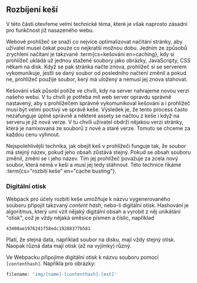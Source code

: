 ## Rozbíjení keší

V této části otevřeme velmi technické téma, které je však naprosto zásadní pro funkčnost již nasazeného webu. 

Webové prohlížeč se snaží co nejvíce optimalizovat načítání stránky, aby uživatel musel čekat pouze co nejkratší možnou dobu. Jedním ze způsobů zrychlení načítaní je takzvané :term{cs=kešování en=caching}, kdy si prohlížeč ukládá už jednou stažené soubory jako obrázky, JavaScripty, CSS někam na disk. Když se pak stránka načte znova, prohlížeč si se serverem vykomunikuje, jestli se daný soubor od posledního načtení změnil a pokud ne, prohlížeč použije soubor, kerý má uložený a nemusí jej znova stahovat.

Kešování však působí potíže ve chvíli, kdy na server nahrajeme novou verzi našeho webu. V tu chvíli je potřeba mít web server opravdu správně nastavený, aby s prohlížečem správně vykomunikoval kešování a i prohlížeč musí být velmi poctivý ve správě keše. Výsledek je, že tento process často nezafunguje úplně správně a některé assety se načtou z keše i když na serveru je již nová verze. V tu chvíli uživatel obdrží nějakou verzi stránky, která je namixovaná ze souborů z nové a staré verze. Tomuto se chceme za každou cenu vyhnout.

Nejspolehlivější technika, jak obejít keš v prohlížeči funguje tak, že soubor má stejný název, pokud jeho obsah zůstává stejný. Pokud se obsah souboru změnil, změní se i jeho název. Tím jej prohlížeč považuje za zcela nový soubor, která nemá v keši a musí jej tedy stáhnout. Této technice říkáme :term{cs="rozbití keše" en="cache busting"}.

### Digitální otisk

Webpack pro účely rozbití keše umožňuje k názvu vygenerovaného souboru připojit takzvaný *content hash*, nebo-li digitální otisk. Hashování je algoritmus, který umí vzít nějaký digitální obsah a vyrobit z něj unikátání "otisk", což je vždy nějaká směsice písmen a číslic, například 

```
43408ae1976241f58edc19288377b581
```

Platí, že stejná data, například soubor na disku, mají vždy stejný otisk. Naopak různá data mají otisk (až na vyjímky) různý. 

Ve Webpacku připojíme digitální otisk k názvu souboru pomocí `[contenthash]`. Napříkla pro obrázky:

```js
filename: 'img/[name]-[contenthash].[ext]'
```

